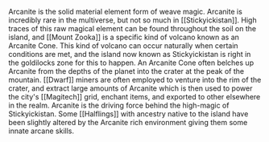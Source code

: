 Arcanite is the solid material element form of weave magic. Arcanite is incredibly rare in the multiverse, but not so much in [[Stickyickistan]]. High traces of this raw magical element can be found throughout the soil on the island, and [[Mount Zooka]] is a specific kind of volcano known as an Arcanite Cone. This kind of volcano can occur naturally when certain conditions are met, and the island now known as Stickyickistan is right in the goldilocks zone for this to happen. An Arcanite Cone often belches up Arcanite from the depths of the planet into the crater at the peak of the mountain. [[Dwarf]] miners are often employed to venture into the rim of the crater, and extract large amounts of Arcanite which is then used to power the city's [[Magitech]] grid, enchant items, and exported to other elsewhere in the realm. Arcanite is the driving force behind the high-magic of Stickyickistan. Some [[Halflings]] with ancestry native to the island have been slightly altered by the Arcanite rich environment giving them some innate arcane skills.